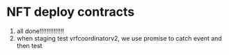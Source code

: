 # NFT deploy contracts

1. all done!!!!!!!!!!!!!!
2. when staging test vrfcoordinatorv2, we use promise to catch event and then test
